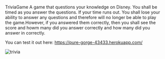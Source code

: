 TriviaGame
A game that questions your knowledge on Disney. 
You shall be timed as you answer the questions. If your time runs out. You shall lose your ability to answer any questions and therefore will no longer be able to play the game.However, if you answered them correctly, then you shall see the score and howm many did you answer correctly and how many did you answer in correctly. 

You can test it out here:
https://pure-gorge-43433.herokuapp.com/

![trivia](https://cloud.githubusercontent.com/assets/20883272/24388923/6e89dd9a-1343-11e7-868a-38b8d5648b29.png)





